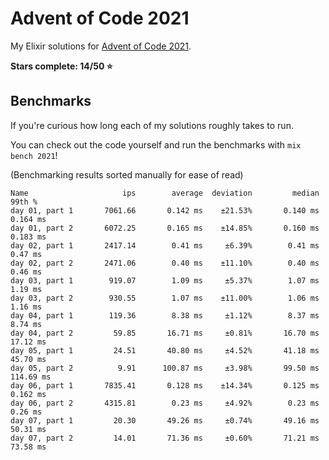 # Advent of Code 2021

My Elixir solutions for [Advent of Code 2021](https://adventofcode.com/2021).

**Stars complete: 14/50 :star:**

## Benchmarks

If you're curious how long each of my solutions roughly takes to run.

You can check out the code yourself and run the benchmarks with `mix bench 2021`!

(Benchmarking results sorted manually for ease of read)

```
Name                     ips        average  deviation         median         99th %
day 01, part 1       7061.66       0.142 ms    ±21.53%       0.140 ms       0.164 ms
day 01, part 2       6072.25       0.165 ms    ±14.85%       0.160 ms       0.183 ms
day 02, part 1       2417.14        0.41 ms     ±6.39%        0.41 ms        0.47 ms
day 02, part 2       2471.06        0.40 ms    ±11.10%        0.40 ms        0.46 ms
day 03, part 1        919.07        1.09 ms     ±5.37%        1.07 ms        1.19 ms
day 03, part 2        930.55        1.07 ms    ±11.00%        1.06 ms        1.16 ms
day 04, part 1        119.36        8.38 ms     ±1.12%        8.37 ms        8.74 ms
day 04, part 2         59.85       16.71 ms     ±0.81%       16.70 ms       17.12 ms
day 05, part 1         24.51       40.80 ms     ±4.52%       41.18 ms       45.70 ms
day 05, part 2          9.91      100.87 ms     ±3.98%       99.50 ms      114.69 ms
day 06, part 1       7835.41       0.128 ms    ±14.34%       0.125 ms       0.162 ms
day 06, part 2       4315.81        0.23 ms     ±4.92%        0.23 ms        0.26 ms
day 07, part 1         20.30       49.26 ms     ±0.74%       49.16 ms       50.31 ms
day 07, part 2         14.01       71.36 ms     ±0.60%       71.21 ms       73.58 ms
```
